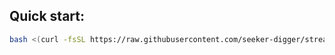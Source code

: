## Quick start: 
```bash
bash <(curl -fsSL https://raw.githubusercontent.com/seeker-digger/stream_alert_bot/master/install.sh)
```
